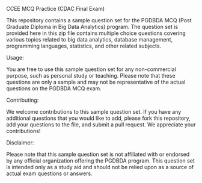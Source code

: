 CCEE MCQ Practice  (CDAC Final Exam)

This repository contains a sample question set for the PGDBDA MCQ (Post Graduate Diploma in Big Data Analytics) program. The question set is provided here in this zip file contains multiple choice questions covering various topics related to big data analytics, database management, programming languages, statistics, and other related subjects.

Usage:

You are free to use this sample question set for any non-commercial purpose, such as personal study or teaching. Please note that these questions are only a sample and may not be representative of the actual questions on the PGDBDA MCQ exam.

Contributing:

We welcome contributions to this sample question set. If you have any additional questions that you would like to add, please fork this repository, add your questions to the file, and submit a pull request. We appreciate your contributions!

Disclaimer:

Please note that this sample question set is not affiliated with or endorsed by any official organization offering the PGDBDA program. This question set is intended only as a study aid and should not be relied upon as a source of actual exam questions or answers.
